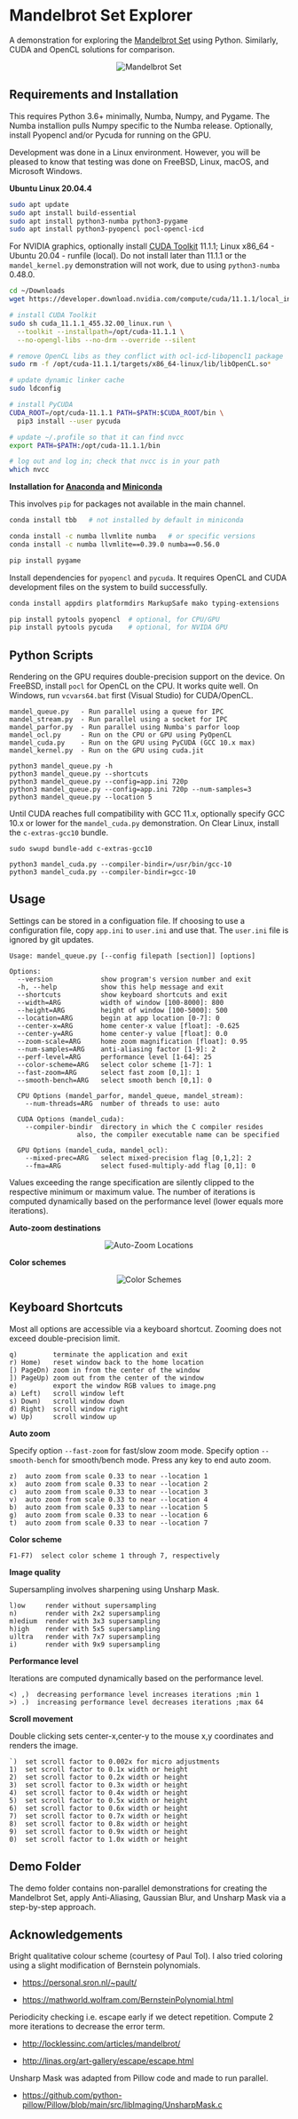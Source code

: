 # Mandelbrot Set Explorer

A demonstration for exploring the [Mandelbrot Set](https://en.wikipedia.org/wiki/Mandelbrot_set) using Python. Similarly, CUDA and OpenCL solutions for comparison.

<p align="center">
  <img src="../assets/mandelbrot.png?raw=true" alt="Mandelbrot Set"/>
</p>

## Requirements and Installation

This requires Python 3.6+ minimally, Numba, Numpy, and Pygame. The Numba installion pulls Numpy specific to the Numba release. Optionally, install Pyopencl and/or Pycuda for running on the GPU.

Development was done in a Linux environment. However, you will be pleased to know that testing was done on FreeBSD, Linux, macOS, and Microsoft Windows.

**Ubuntu Linux 20.04.4**

```bash
sudo apt update
sudo apt install build-essential
sudo apt install python3-numba python3-pygame
sudo apt install python3-pyopencl pocl-opencl-icd
```

For NVIDIA graphics, optionally install [CUDA Toolkit](https://developer.nvidia.com/cuda-toolkit-archive) 11.1.1; Linux x86_64 - Ubuntu 20.04 - runfile (local). Do not install later than 11.1.1 or the `mandel_kernel.py` demonstration will not work, due to using `python3-numba` 0.48.0.

```bash
cd ~/Downloads
wget https://developer.download.nvidia.com/compute/cuda/11.1.1/local_installers/cuda_11.1.1_455.32.00_linux.run

# install CUDA Toolkit
sudo sh cuda_11.1.1_455.32.00_linux.run \
  --toolkit --installpath=/opt/cuda-11.1.1 \
  --no-opengl-libs --no-drm --override --silent

# remove OpenCL libs as they conflict with ocl-icd-libopencl1 package
sudo rm -f /opt/cuda-11.1.1/targets/x86_64-linux/lib/libOpenCL.so*

# update dynamic linker cache
sudo ldconfig

# install PyCUDA
CUDA_ROOT=/opt/cuda-11.1.1 PATH=$PATH:$CUDA_ROOT/bin \
  pip3 install --user pycuda

# update ~/.profile so that it can find nvcc
export PATH=$PATH:/opt/cuda-11.1.1/bin

# log out and log in; check that nvcc is in your path
which nvcc
```

**Installation for [Anaconda](https://docs.anaconda.com/anaconda/install/index.html) and [Miniconda](https://docs.conda.io/en/latest/miniconda.html)**

This involves `pip` for packages not available in the main channel.

```bash
conda install tbb   # not installed by default in miniconda

conda install -c numba llvmlite numba   # or specific versions
conda install -c numba llvmlite==0.39.0 numba==0.56.0

pip install pygame
```

Install dependencies for `pyopencl` and `pycuda`. It requires OpenCL
and CUDA development files on the system to build successfully.

```bash
conda install appdirs platformdirs MarkupSafe mako typing-extensions

pip install pytools pyopencl  # optional, for CPU/GPU
pip install pytools pycuda    # optional, for NVIDA GPU
```

## Python Scripts

Rendering on the GPU requires double-precision support on the device.
On FreeBSD, install `pocl` for OpenCL on the CPU. It works quite well.
On Windows, run `vcvars64.bat` first (Visual Studio) for CUDA/OpenCL.

```text
mandel_queue.py   - Run parallel using a queue for IPC
mandel_stream.py  - Run parallel using a socket for IPC
mandel_parfor.py  - Run parallel using Numba's parfor loop
mandel_ocl.py     - Run on the CPU or GPU using PyOpenCL
mandel_cuda.py    - Run on the GPU using PyCUDA (GCC 10.x max)
mandel_kernel.py  - Run on the GPU using cuda.jit

python3 mandel_queue.py -h
python3 mandel_queue.py --shortcuts
python3 mandel_queue.py --config=app.ini 720p
python3 mandel_queue.py --config=app.ini 720p --num-samples=3
python3 mandel_queue.py --location 5
```

Until CUDA reaches full compatibility with GCC 11.x, optionally specify
GCC 10.x or lower for the `mandel_cuda.py` demonstration. On Clear Linux,
install the `c-extras-gcc10` bundle.

```text
sudo swupd bundle-add c-extras-gcc10

python3 mandel_cuda.py --compiler-bindir=/usr/bin/gcc-10
python3 mandel_cuda.py --compiler-bindir=gcc-10
```

## Usage

Settings can be stored in a configuation file. If choosing to use a
configuration file, copy `app.ini` to `user.ini` and use that.
The `user.ini` file is ignored by git updates.

```text
Usage: mandel_queue.py [--config filepath [section]] [options]

Options:
  --version            show program's version number and exit
  -h, --help           show this help message and exit
  --shortcuts          show keyboard shortcuts and exit
  --width=ARG          width of window [100-8000]: 800
  --height=ARG         height of window [100-5000]: 500
  --location=ARG       begin at app location [0-7]: 0
  --center-x=ARG       home center-x value [float]: -0.625
  --center-y=ARG       home center-y value [float]: 0.0
  --zoom-scale=ARG     home zoom magnification [float]: 0.95
  --num-samples=ARG    anti-aliasing factor [1-9]: 2
  --perf-level=ARG     performance level [1-64]: 25
  --color-scheme=ARG   select color scheme [1-7]: 1
  --fast-zoom=ARG      select fast zoom [0,1]: 1
  --smooth-bench=ARG   select smooth bench [0,1]: 0

  CPU Options (mandel_parfor, mandel_queue, mandel_stream):
    --num-threads=ARG  number of threads to use: auto

  CUDA Options (mandel_cuda):
    --compiler-bindir  directory in which the C compiler resides
                 also, the compiler executable name can be specified

  GPU Options (mandel_cuda, mandel_ocl):
    --mixed-prec=ARG   select mixed-precision flag [0,1,2]: 2
    --fma=ARG          select fused-multiply-add flag [0,1]: 0
```

Values exceeding the range specification are silently clipped to
the respective minimum or maximum value. The number of iterations
is computed dynamically based on the performance level
(lower equals more iterations).

**Auto-zoom destinations**

<p align="center">
  <img src="../assets/locations.png?raw=true" alt="Auto-Zoom Locations"/>
</p>

**Color schemes**

<p align="center">
  <img src="../assets/colorschemes.png?raw=true" alt="Color Schemes"/>
</p>

## Keyboard Shortcuts

Most all options are accessible via a keyboard shortcut.
Zooming does not exceed double-precision limit.

```text
q)         terminate the application and exit
r) Home)   reset window back to the home location
[) PageDn) zoom in from the center of the window
]) PageUp) zoom out from the center of the window
e)         export the window RGB values to image.png
a) Left)   scroll window left
s) Down)   scroll window down
d) Right)  scroll window right
w) Up)     scroll window up
```

**Auto zoom**

Specify option `--fast-zoom` for fast/slow zoom mode.
Specify option `--smooth-bench` for smooth/bench mode.
Press any key to end auto zoom.

```text
z)  auto zoom from scale 0.33 to near --location 1
x)  auto zoom from scale 0.33 to near --location 2
c)  auto zoom from scale 0.33 to near --location 3
v)  auto zoom from scale 0.33 to near --location 4
b)  auto zoom from scale 0.33 to near --location 5
g)  auto zoom from scale 0.33 to near --location 6
t)  auto zoom from scale 0.33 to near --location 7
```

**Color scheme**

```text
F1-F7)  select color scheme 1 through 7, respectively
```

**Image quality**

Supersampling involves sharpening using Unsharp Mask.

```text
l)ow     render without supersampling
n)       render with 2x2 supersampling
m)edium  render with 3x3 supersampling
h)igh    render with 5x5 supersampling
u)ltra   render with 7x7 supersampling
i)       render with 9x9 supersampling
```

**Performance level**

Iterations are computed dynamically based on the performance level.

```text
<) ,)  decreasing performance level increases iterations ;min 1
>) .)  increasing performance level decreases iterations ;max 64
```

**Scroll movement**

Double clicking sets center-x,center-y to the mouse x,y coordinates
and renders the image.

```text
`)  set scroll factor to 0.002x for micro adjustments
1)  set scroll factor to 0.1x width or height
2)  set scroll factor to 0.2x width or height
3)  set scroll factor to 0.3x width or height
4)  set scroll factor to 0.4x width or height
5)  set scroll factor to 0.5x width or height
6)  set scroll factor to 0.6x width or height
7)  set scroll factor to 0.7x width or height
8)  set scroll factor to 0.8x width or height
9)  set scroll factor to 0.9x width or height
0)  set scroll factor to 1.0x width or height
```

## Demo Folder

The demo folder contains non-parallel demonstrations for creating the
Mandelbrot Set, apply Anti-Aliasing, Gaussian Blur, and Unsharp Mask
via a step-by-step approach.

## Acknowledgements

Bright qualitative colour scheme (courtesy of Paul Tol). I also tried
coloring using a slight modification of Bernstein polynomials.

* https://personal.sron.nl/~pault/

* https://mathworld.wolfram.com/BernsteinPolynomial.html

Periodicity checking i.e. escape early if we detect repetition.
Compute 2 more iterations to decrease the error term.

* http://locklessinc.com/articles/mandelbrot/

* http://linas.org/art-gallery/escape/escape.html

Unsharp Mask was adapted from Pillow code and made to run parallel.

* https://github.com/python-pillow/Pillow/blob/main/src/libImaging/UnsharpMask.c

